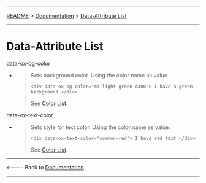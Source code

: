 ___

[README](./../README.md) > [Documentation](./../doc/documentation-index.md) > [Data-Attribute List](./../doc/data-attribute-list.md)
___

# Data-Attribute List


data-ox-bg-color
- > Sets background color.
  > Using the color name as value.
  > ```
  > <div data-ox-bg-color="md-light-green-A400"> I have a green background </div>
  > ```
  >
  > See [Color List](./../doc/color-list.md).


data-ox-text-color
- > Sets style for text color.
  > Using the color name as value.
  > ```
  > <div data-ox-text-color="common-red"> I have red text </div>
  > ```
  > 
  > See [Color List](./../doc/color-list.md).



___

<---- Back to [ Documentation](./../doc/documentation-index.md)

---